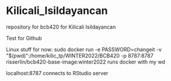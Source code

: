# Kilicali_Isildayancan
repository for bcb420 for Kilicali Isildayancan


Test for Github


Linux stuff for now:
sudo docker run -e PASSWORD=changeit -v "$(pwd)":/home/kilic_tp/WINTER2022/BCB420 -p 8787:8787 risserlin/bcb420-base-image:winter2022
runs docker with my wd


localhost:8787
connects to RStudio server
